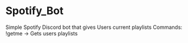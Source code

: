 # Spotify_Bot
Simple Spotify Discord bot that gives Users current playlists
Commands:
!getme -> Gets users playlists
